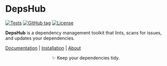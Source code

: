 # DepsHub

[![Tests](https://github.com/DepshubHQ/depshub/actions/workflows/test.yml/badge.svg)](https://github.com/DepshubHQ/depshub/actions/workflows/test.yml)
[![GitHub tag](https://img.shields.io/github/tag/depshubhq/depshub?include_prereleases=&sort=semver&color=blue)](https://github.com/depshubhq/depshub/)
[![License](https://img.shields.io/badge/License-AGPL-green)](#license)

**DepsHub** is a dependency management toolkit that lints, scans for issues, and updates your dependencies.

[Documentation](https://depshub.com) | [Installation](https://depshub.com) | [About](https://depshub.com)

<p align="center">
✨ Keep your dependencies tidy.
</p>
